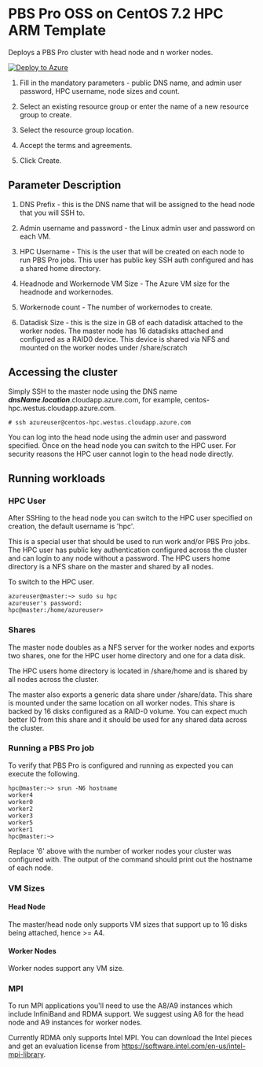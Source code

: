# PBS Pro OSS on CentOS 7.2 HPC ARM Template

Deploys a PBS Pro cluster with head node and n worker nodes.

<a href="https://portal.azure.com/#create/Microsoft.Template/uri/https%3A%2F%2Fraw.githubusercontent.com%2Fsmith1511%2Fhpc%2Fmaster%2Fpbspro-on-centos7.2%2Fazuredeploy.json" target="_blank">
   <img alt="Deploy to Azure" src="http://azuredeploy.net/deploybutton.png"/>
</a>

1. Fill in the mandatory parameters - public DNS name, and admin user password, HPC username, node sizes and count.

2. Select an existing resource group or enter the name of a new resource group to create.

3. Select the resource group location.

4. Accept the terms and agreements.

5. Click Create.

## Parameter Description

1. DNS Prefix - this is the DNS name that will be assigned to the head node that you will SSH to.

2. Admin username and password - the Linux admin user and password on each VM.

3. HPC Username - This is the user that will be created on each node to run PBS Pro jobs.  This user has public key SSH auth configured and has a shared home directory.

4. Headnode and Workernode VM Size - The Azure VM size for the headnode and workernodes.

5. Workernode count - The number of workernodes to create.

6. Datadisk Size - this is the size in GB of each datadisk attached to the worker nodes.  The master node has 16 datadisks attached and configured as a RAID0 device.  This device is shared via NFS and mounted on the worker nodes under /share/scratch

## Accessing the cluster

Simply SSH to the master node using the DNS name _**dnsName**_._**location**_.cloudapp.azure.com, for example, centos-hpc.westus.cloudapp.azure.com.

```
# ssh azureuser@centos-hpc.westus.cloudapp.azure.com
```

You can log into the head node using the admin user and password specified.  Once on the head node you can switch to the HPC user.  For security reasons the HPC user cannot login to the head node directly.

## Running workloads

### HPC User

After SSHing to the head node you can switch to the HPC user specified on creation, the default username is 'hpc'.  

This is a special user that should be used to run work and/or PBS Pro jobs.  The HPC user has public key authentication configured across the cluster and can login to any node without a password.  The HPC users home directory is a NFS share on the master and shared by all nodes.

To switch to the HPC user.

```
azureuser@master:~> sudo su hpc
azureuser's password:
hpc@master:/home/azureuser>
```

### Shares

The master node doubles as a NFS server for the worker nodes and exports two shares, one for the HPC user home directory and one for a data disk.

The HPC users home directory is located in /share/home and is shared by all nodes across the cluster.

The master also exports a generic data share under /share/data.  This share is mounted under the same location on all worker nodes.  This share is backed by 16 disks configured as a RAID-0 volume.  You can expect much better IO from this share and it should be used for any shared data across the cluster.

### Running a PBS Pro job

To verify that PBS Pro is configured and running as expected you can execute the following.

```
hpc@master:~> srun -N6 hostname
worker4
worker0
worker2
worker3
worker5
worker1
hpc@master:~>
```

Replace '6' above with the number of worker nodes your cluster was configured with.  The output of the command should print out the hostname of each node.

### VM Sizes

#### Head Node

The master/head node only supports VM sizes that support up to 16 disks being attached, hence >= A4.

#### Worker Nodes

Worker nodes support any VM size.

### MPI

To run MPI applications you'll need to use the A8/A9 instances which include InfiniBand and RDMA support.  We suggest using A8 for the head node and A9 instances for worker nodes.

Currently RDMA only supports Intel MPI.  You can download the Intel pieces and get an evaluation license from https://software.intel.com/en-us/intel-mpi-library.
